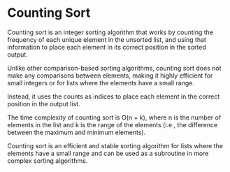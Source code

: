 # Counting Sort

Counting sort is an integer sorting algorithm that works by counting the frequency of each unique element in the unsorted list, and using that information to place each element in its correct position in the sorted output. 

Unlike other comparison-based sorting algorithms, counting sort does not make any comparisons between elements, making it highly efficient for small integers or for lists where the elements have a small range. 

Instead, it uses the counts as indices to place each element in the correct position in the output list. 

The time complexity of counting sort is O(n + k), where n is the number of elements in the list and k is the range of the elements (i.e., the difference between the maximum and minimum elements). 

Counting sort is an efficient and stable sorting algorithm for lists where the elements have a small range and can be used as a subroutine in more complex sorting algorithms.